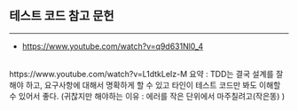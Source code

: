 
## 테스트 코드 참고 문헌
------------------------
- https://www.youtube.com/watch?v=q9d631Nl0_4

<br/>
https://www.youtube.com/watch?v=L1dtkLeIz-M
요약 : TDD는 결국 설계를 잘해야 하고, 요구사항에 대해서 명확하게 할 수 있고 타인이 테스트 코드만 봐도 이해할 수 있어서 좋다. (귀찮지만 해야하는 이유 : 에러를 작은 단위에서 마주칠려고(작은똥) )
